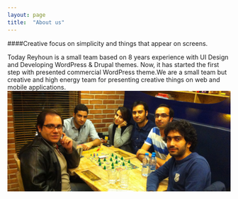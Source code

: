 ```yaml
---
layout: page
title:  "About us"
---
```

####Creative focus on simplicity and things that appear on screens.

Today Reyhoun is a small team based on 8 years experience with UI Design and Developing WordPress & Drupal themes. Now, it has started the first step with presented commercial WordPress theme.We are a small team but creative and high energy team for presenting creative things on web and mobile applications.
![Reyhoun Team](/assets/img/team.jpg)